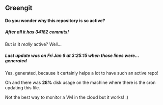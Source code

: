 ## Greengit

#### Do you wonder why this repository is so active?

##### After all it has 34182 commits!

But is it *really* active? Well...

##### Last update was on Fri Jan 6 at 3:25:15 when those lines were... generated

Yes, generated, because it certainly helps a lot to have such an active repo!

Oh and there was **28%** disk usage on the machine
where there is the cron updating this file.

Not the best way to monitor a VM in the cloud but it works! :)
